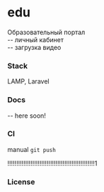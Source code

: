 # edu
Образовательный портал   
-- личный кабинет  
-- загрузка видео       

### Stack
LAMP, Laravel

### Docs  
-- here soon!  

### CI
manual `git push`



!!!!!!!!!!!!!!!!!!!!!!!!!!!!!!!!!!!!!!!!!!!!!!!!!1




### License
